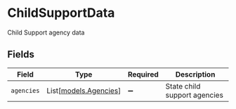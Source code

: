 # ChildSupportData

Child Support agency data


## Fields

| Field                                          | Type                                           | Required                                       | Description                                    |
| ---------------------------------------------- | ---------------------------------------------- | ---------------------------------------------- | ---------------------------------------------- |
| `agencies`                                     | List[[models.Agencies](../models/agencies.md)] | :heavy_minus_sign:                             | State child support agencies                   |
